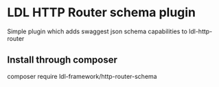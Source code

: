 # LDL HTTP Router schema plugin 

Simple plugin which adds swaggest json schema capabilities to ldl-http-router

## Install through composer

composer require ldl-framework/http-router-schema
